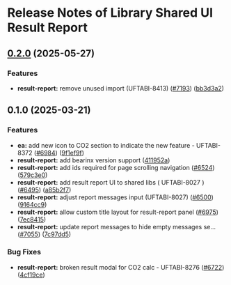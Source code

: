 # Release Notes of Library Shared UI Result Report
## [0.2.0](https://github.com/Schaeffler-Group/frontend-schaeffler/compare/result-report-v0.1.0...result-report-v0.2.0) (2025-05-27)


### Features

* **result-report:** remove unused import (UFTABI-8413) ([#7193](https://github.com/Schaeffler-Group/frontend-schaeffler/issues/7193)) ([bb3d3a2](https://github.com/Schaeffler-Group/frontend-schaeffler/commit/bb3d3a20293ac0b03abbca84ee910f9ad16ee5d4))

## 0.1.0 (2025-03-21)


### Features

* **ea:** add new icon to CO2 section to indicate the new feature - UFTABI-8372 ([#6984](https://github.com/Schaeffler-Group/frontend-schaeffler/issues/6984)) ([9f1ef9f](https://github.com/Schaeffler-Group/frontend-schaeffler/commit/9f1ef9f091bb2b9fbc20f9f2d9cc2a38d0d3ed49))
* **result-report:** add bearinx version support ([411952a](https://github.com/Schaeffler-Group/frontend-schaeffler/commit/411952ae03dcf22b659f8816b3cb70fa2938760d))
* **result-report:** add ids required for page scrolling navigation ([#6524](https://github.com/Schaeffler-Group/frontend-schaeffler/issues/6524)) ([579c3e0](https://github.com/Schaeffler-Group/frontend-schaeffler/commit/579c3e03b3ec088cc6abc831c60f300598afa0b2))
* **result-report:** add result report UI to shared libs ( UFTABI-8027 ) ([#6495](https://github.com/Schaeffler-Group/frontend-schaeffler/issues/6495)) ([a85b2f7](https://github.com/Schaeffler-Group/frontend-schaeffler/commit/a85b2f759d1acf218c0b7fec70cf7397f1bbeeb0))
* **result-report:** adjust report messages input (UFTABI-8027) ([#6500](https://github.com/Schaeffler-Group/frontend-schaeffler/issues/6500)) ([9164cc9](https://github.com/Schaeffler-Group/frontend-schaeffler/commit/9164cc98f5e036e1be026bc6c0fdc4a22f457242))
* **result-report:** allow custom title layout for result-report panel ([#6975](https://github.com/Schaeffler-Group/frontend-schaeffler/issues/6975)) ([7ec8415](https://github.com/Schaeffler-Group/frontend-schaeffler/commit/7ec841528893029267f3d72f3f8b92b4de6f62e7))
* **result-report:** update report messages to hide empty messages se… ([#7055](https://github.com/Schaeffler-Group/frontend-schaeffler/issues/7055)) ([7c97dd5](https://github.com/Schaeffler-Group/frontend-schaeffler/commit/7c97dd506c3b028084eace529f807514bd825c5e))


### Bug Fixes

* **result-report:** broken result modal for CO2 calc - UFTABI-8276 ([#6722](https://github.com/Schaeffler-Group/frontend-schaeffler/issues/6722)) ([4cf19ce](https://github.com/Schaeffler-Group/frontend-schaeffler/commit/4cf19ce6007b3cba26e263c9065f4e0e1cbc0f7d))
